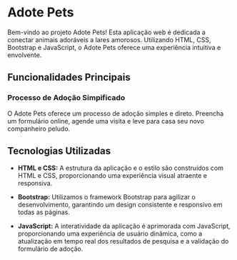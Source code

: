 # Adote Pets

Bem-vindo ao projeto Adote Pets! Esta aplicação web é dedicada a conectar animais adoráveis a lares amorosos. Utilizando HTML, CSS, Bootstrap e JavaScript, o Adote Pets oferece uma experiência intuitiva e envolvente.

## Funcionalidades Principais

### Processo de Adoção Simpificado
O Adote Pets oferece um processo de adoção simples e direto. Preencha um formulário online, agende uma visita e leve para casa seu novo companheiro peludo.

## Tecnologias Utilizadas

- **HTML e CSS:**
  A estrutura da aplicação e o estilo são construídos com HTML e CSS, proporcionando uma experiência visual atraente e responsiva.

- **Bootstrap:**
  Utilizamos o framework Bootstrap para agilizar o desenvolvimento, garantindo um design consistente e responsivo em todas as páginas.

- **JavaScript:**
  A interatividade da aplicação é aprimorada com JavaScript, proporcionando uma experiência de usuário dinâmica, como a atualização em tempo real dos resultados de pesquisa e a validação do formulário de adoção.
